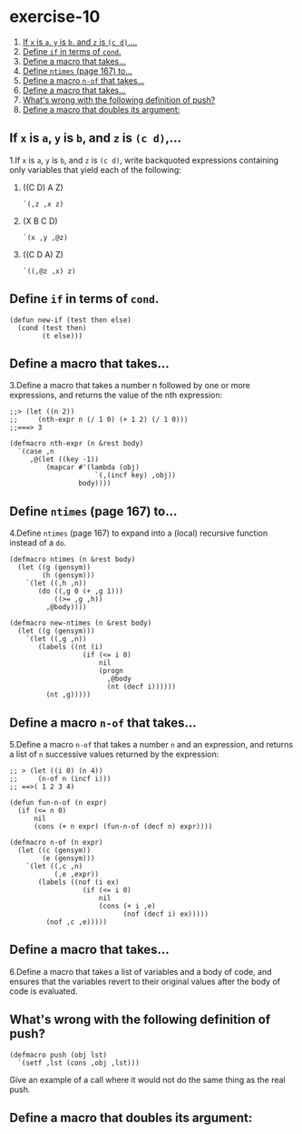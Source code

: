 

# exercise-10

1.  [If `x` is `a`, `y` is `b`, and `z` is `(c d)`,&#x2026;](#org3dfc6c4)
2.  [Define `if` in terms of `cond`.](#org14c1b1a)
3.  [Define a macro that takes&#x2026;](#orgc65877f)
4.  [Define `ntimes` (page 167) to&#x2026;](#orgd02972b)
5.  [Define a macro `n-of` that takes&#x2026;](#org99d37d8)
6.  [Define a macro that takes&#x2026;](#org785cc1c)
7.  [What's wrong with the following definition of push?](#orgadfd835)
8.  [Define a macro that doubles its argument:](#org807ab8b)


<a id="org3dfc6c4"></a>

## If `x` is `a`, `y` is `b`, and `z` is `(c d)`,&#x2026;

1.If `x` is `a`, `y` is `b`, and `z` is `(c d)`, write backquoted expressions containing only variables that yield each of the following:

1.  ((C D) A Z)
    
        `(,z ,x z)
2.  (X B C D)
    
        `(x ,y ,@z)
3.  ((C D A) Z)
    
        `((,@z ,x) z)


<a id="org14c1b1a"></a>

## Define `if` in terms of `cond`.

    (defun new-if (test then else)
      (cond (test then)
            (t else)))


<a id="orgc65877f"></a>

## Define a macro that takes&#x2026;

3.Define a macro that takes a number n followed by one or more expressions, and returns the value of the nth expression:

    ;;> (let ((n 2))
    ;;     (nth-expr n (/ 1 0) (+ 1 2) (/ 1 0)))
    ;;===> 3

    (defmacro nth-expr (n &rest body)
      `(case ,n
         ,@(let ((key -1))
             (mapcar #'(lambda (obj)
                         `(,(incf key) ,obj))
                     body))))


<a id="orgd02972b"></a>

## Define `ntimes` (page 167) to&#x2026;

4.Define `ntimes` (page 167) to expand into a (local) recursive function instead of a `do`.

    (defmacro ntimes (n &rest body)
      (let ((g (gensym))
            (h (gensym)))
        `(let ((,h ,n))
           (do ((,g 0 (+ ,g 1)))
               ((>= ,g ,h))
             ,@body))))
    
    (defmacro new-ntimes (n &rest body)
      (let ((g (gensym)))
        `(let ((,g ,n))
           (labels ((nt (i)
                      (if (<= i 0)
                          nil
                          (progn
                            ,@body
                            (nt (decf i))))))
             (nt ,g)))))


<a id="org99d37d8"></a>

## Define a macro `n-of` that takes&#x2026;

5.Define a macro `n-of` that takes a number `n` and an expression, and returns a list of `n` successive values returned by the expression:

    ;; > (let ((i 0) (n 4))
    ;;     (n-of n (incf i)))
    ;; ==>( 1 2 3 4)
    
    (defun fun-n-of (n expr)
      (if (<= n 0)
          nil
          (cons (+ n expr) (fun-n-of (decf n) expr))))
    
    (defmacro n-of (n expr)
      (let ((c (gensym))
            (e (gensym)))
        `(let ((,c ,n)
               (,e ,expr))
           (labels ((nof (i ex)
                      (if (<= i 0)
                          nil
                          (cons (+ i ,e)
                                (nof (decf i) ex)))))
             (nof ,c ,e)))))


<a id="org785cc1c"></a>

## Define a macro that takes&#x2026;

6.Define a macro that takes a list of variables and a body of code, and ensures that the variables revert to their original values after the body of code is evaluated.


<a id="orgadfd835"></a>

## What's wrong with the following definition of push?

    (defmacro push (obj lst)
      `(setf ,lst (cons ,obj ,lst)))

Give an example of a call where it would not do the same thing as the real push.


<a id="org807ab8b"></a>

## Define a macro that doubles its argument:

